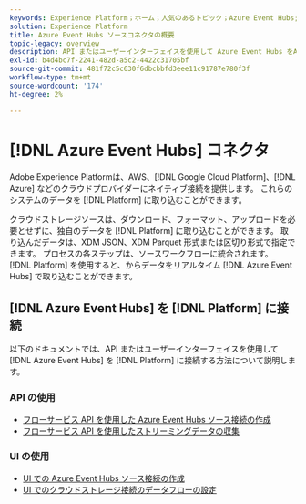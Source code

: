 ```yaml
---
keywords: Experience Platform；ホーム；人気のあるトピック；Azure Event Hubs;Azure Event Hubs;Event Hubs；イベントハブ
solution: Experience Platform
title: Azure Event Hubs ソースコネクタの概要
topic-legacy: overview
description: API またはユーザーインターフェイスを使用して Azure Event Hubs をAdobe Experience Platformに接続する方法を説明します。
exl-id: b4d4bc7f-2241-482d-a5c2-4422c31705bf
source-git-commit: 481f72c5c630f6dbcbbfd3eee11c91787e780f3f
workflow-type: tm+mt
source-wordcount: '174'
ht-degree: 2%

---
```



# [!DNL Azure Event Hubs] コネクタ

Adobe Experience Platformは、AWS、[!DNL Google Cloud Platform]、[!DNL Azure] などのクラウドプロバイダーにネイティブ接続を提供します。 これらのシステムのデータを [!DNL Platform] に取り込むことができます。

クラウドストレージソースは、ダウンロード、フォーマット、アップロードを必要とせずに、独自のデータを [!DNL Platform] に取り込むことができます。 取り込んだデータは、XDM JSON、XDM Parquet 形式または区切り形式で指定できます。 プロセスの各ステップは、ソースワークフローに統合されます。 [!DNL Platform] を使用すると、からデータをリアルタイム [!DNL Azure Event Hubs] で取り込むことができます。

## [!DNL Azure Event Hubs] を [!DNL Platform] に接続

以下のドキュメントでは、API またはユーザーインターフェイスを使用して [!DNL Azure Event Hubs] を [!DNL Platform] に接続する方法について説明します。

### API の使用

- [フローサービス API を使用した Azure Event Hubs ソース接続の作成](../../tutorials/api/create/cloud-storage/eventhub.md)
- [フローサービス API を使用したストリーミングデータの収集](../../tutorials/api/collect/streaming.md)

### UI の使用

- [UI での Azure Event Hubs ソース接続の作成](../../tutorials/ui/create/cloud-storage/eventhub.md)
- [UI でのクラウドストレージ接続のデータフローの設定](../../tutorials/ui/dataflow/streaming/cloud-storage-streaming.md)
